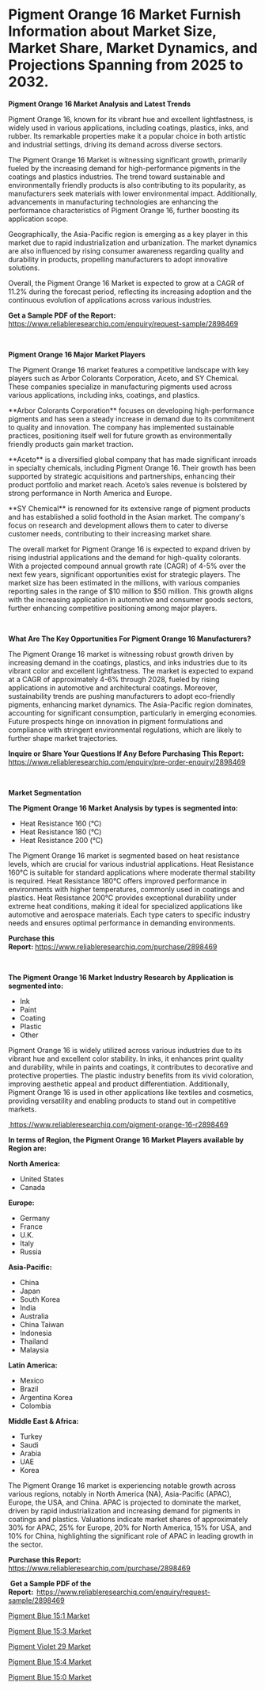 <p><h1>Pigment Orange 16 Market Furnish Information about Market Size, Market Share, Market Dynamics, and Projections Spanning from 2025 to 2032.</h1></p><p><strong>Pigment Orange 16 Market Analysis and Latest Trends</strong></p>
<p><p>Pigment Orange 16, known for its vibrant hue and excellent lightfastness, is widely used in various applications, including coatings, plastics, inks, and rubber. Its remarkable properties make it a popular choice in both artistic and industrial settings, driving its demand across diverse sectors.</p><p>The Pigment Orange 16 Market is witnessing significant growth, primarily fueled by the increasing demand for high-performance pigments in the coatings and plastics industries. The trend toward sustainable and environmentally friendly products is also contributing to its popularity, as manufacturers seek materials with lower environmental impact. Additionally, advancements in manufacturing technologies are enhancing the performance characteristics of Pigment Orange 16, further boosting its application scope.</p><p>Geographically, the Asia-Pacific region is emerging as a key player in this market due to rapid industrialization and urbanization. The market dynamics are also influenced by rising consumer awareness regarding quality and durability in products, propelling manufacturers to adopt innovative solutions.</p><p>Overall, the Pigment Orange 16 Market is expected to grow at a CAGR of 11.2% during the forecast period, reflecting its increasing adoption and the continuous evolution of applications across various industries.</p></p>
<p><strong>Get a Sample PDF of the Report:&nbsp;</strong> <a href="https://www.reliableresearchiq.com/enquiry/request-sample/2898469?utm_campaign=1123&utm_medium=2&utm_source=Github&utm_content=ia&utm_term=15032025&utm_id=pigment-orange-16">https://www.reliableresearchiq.com/enquiry/request-sample/2898469</a></p>
<p>&nbsp;</p>
<p><strong>Pigment Orange 16 Major Market Players</strong></p>
<p><p>The Pigment Orange 16 market features a competitive landscape with key players such as Arbor Colorants Corporation, Aceto, and SY Chemical. These companies specialize in manufacturing pigments used across various applications, including inks, coatings, and plastics.</p><p>**Arbor Colorants Corporation** focuses on developing high-performance pigments and has seen a steady increase in demand due to its commitment to quality and innovation. The company has implemented sustainable practices, positioning itself well for future growth as environmentally friendly products gain market traction.</p><p>**Aceto** is a diversified global company that has made significant inroads in specialty chemicals, including Pigment Orange 16. Their growth has been supported by strategic acquisitions and partnerships, enhancing their product portfolio and market reach. Aceto’s sales revenue is bolstered by strong performance in North America and Europe.</p><p>**SY Chemical** is renowned for its extensive range of pigment products and has established a solid foothold in the Asian market. The company's focus on research and development allows them to cater to diverse customer needs, contributing to their increasing market share.</p><p>The overall market for Pigment Orange 16 is expected to expand driven by rising industrial applications and the demand for high-quality colorants. With a projected compound annual growth rate (CAGR) of 4-5% over the next few years, significant opportunities exist for strategic players. The market size has been estimated in the millions, with various companies reporting sales in the range of $10 million to $50 million. This growth aligns with the increasing application in automotive and consumer goods sectors, further enhancing competitive positioning among major players.</p></p>
<p>&nbsp;</p>
<p><strong>What Are The Key Opportunities For Pigment Orange 16 Manufacturers?</strong></p>
<p><p>The Pigment Orange 16 market is witnessing robust growth driven by increasing demand in the coatings, plastics, and inks industries due to its vibrant color and excellent lightfastness. The market is expected to expand at a CAGR of approximately 4-6% through 2028, fueled by rising applications in automotive and architectural coatings. Moreover, sustainability trends are pushing manufacturers to adopt eco-friendly pigments, enhancing market dynamics. The Asia-Pacific region dominates, accounting for significant consumption, particularly in emerging economies. Future prospects hinge on innovation in pigment formulations and compliance with stringent environmental regulations, which are likely to further shape market trajectories.</p></p>
<p><strong>Inquire or Share Your Questions If Any Before Purchasing This Report:</strong> <a href="https://www.reliableresearchiq.com/enquiry/pre-order-enquiry/2898469?utm_campaign=1123&utm_medium=2&utm_source=Github&utm_content=ia&utm_term=15032025&utm_id=pigment-orange-16">https://www.reliableresearchiq.com/enquiry/pre-order-enquiry/2898469</a></p>
<p>&nbsp;</p>
<p><strong>Market Segmentation</strong></p>
<p><strong>The Pigment Orange 16 Market Analysis by types is segmented into:</strong></p>
<p><ul><li>Heat Resistance 160 (°C)</li><li>Heat Resistance 180 (°C)</li><li>Heat Resistance 200 (°C)</li></ul></p>
<p><p>The Pigment Orange 16 market is segmented based on heat resistance levels, which are crucial for various industrial applications. Heat Resistance 160°C is suitable for standard applications where moderate thermal stability is required. Heat Resistance 180°C offers improved performance in environments with higher temperatures, commonly used in coatings and plastics. Heat Resistance 200°C provides exceptional durability under extreme heat conditions, making it ideal for specialized applications like automotive and aerospace materials. Each type caters to specific industry needs and ensures optimal performance in demanding environments.</p></p>
<p><strong>Purchase this Report:&nbsp;</strong><a href="https://www.reliableresearchiq.com/purchase/2898469?utm_campaign=1123&utm_medium=2&utm_source=Github&utm_content=ia&utm_term=15032025&utm_id=pigment-orange-16">https://www.reliableresearchiq.com/purchase/2898469</a></p>
<p>&nbsp;</p>
<p><strong>The Pigment Orange 16 Market Industry Research by Application is segmented into:</strong></p>
<p><ul><li>Ink</li><li>Paint</li><li>Coating</li><li>Plastic</li><li>Other</li></ul></p>
<p><p>Pigment Orange 16 is widely utilized across various industries due to its vibrant hue and excellent color stability. In inks, it enhances print quality and durability, while in paints and coatings, it contributes to decorative and protective properties. The plastic industry benefits from its vivid coloration, improving aesthetic appeal and product differentiation. Additionally, Pigment Orange 16 is used in other applications like textiles and cosmetics, providing versatility and enabling products to stand out in competitive markets.</p></p>
<p><a href="https://www.reliableresearchiq.com/pigment-orange-16-r2898469?utm_campaign=1123&utm_medium=2&utm_source=Github&utm_content=ia&utm_term=15032025&utm_id=pigment-orange-16">&nbsp;https://www.reliableresearchiq.com/pigment-orange-16-r2898469</a></p>
<p><strong>In terms of Region, the Pigment Orange 16 Market Players available by Region are:</strong></p>
<p>
    <p> <strong> North America: </strong>
        <ul>
            <li>United States</li>
            <li>Canada</li>
        </ul>
        </p> 
    <p> <strong> Europe: </strong>
        <ul>
            <li>Germany</li>
            <li>France</li>
            <li>U.K.</li>
            <li>Italy</li>
            <li>Russia</li>
        </ul>
        </p> 
    <p> <strong> Asia-Pacific: </strong>
        <ul>
            <li>China</li>
            <li>Japan</li>
            <li>South Korea</li>
            <li>India</li>
            <li>Australia</li>
            <li>China Taiwan</li>
            <li>Indonesia</li>
            <li>Thailand</li>
            <li>Malaysia</li>
        </ul>
        </p> 
    <p> <strong> Latin America: </strong>
        <ul>
            <li>Mexico</li>
            <li>Brazil</li>
            <li>Argentina Korea</li>
            <li>Colombia</li>
        </ul>
        </p> 
    <p> <strong> Middle East & Africa: </strong>
        <ul>
            <li>Turkey</li>
            <li>Saudi</li>
            <li>Arabia</li>
            <li>UAE</li>
            <li>Korea</li>
        </ul>
    </p>
    </p>
<p><p>The Pigment Orange 16 market is experiencing notable growth across various regions, notably in North America (NA), Asia-Pacific (APAC), Europe, the USA, and China. APAC is projected to dominate the market, driven by rapid industrialization and increasing demand for pigments in coatings and plastics. Valuations indicate market shares of approximately 30% for APAC, 25% for Europe, 20% for North America, 15% for USA, and 10% for China, highlighting the significant role of APAC in leading growth in the sector.</p></p>
<p><strong>Purchase this Report: </strong><a href="https://www.reliableresearchiq.com/purchase/2898469?utm_campaign=1123&utm_medium=2&utm_source=Github&utm_content=ia&utm_term=15032025&utm_id=pigment-orange-16">https://www.reliableresearchiq.com/purchase/2898469</a></p>
<p>&nbsp;<strong>Get a Sample PDF of the Report:&nbsp;&nbsp;</strong><a href="https://www.reliableresearchiq.com/enquiry/request-sample/2898469?utm_campaign=1123&utm_medium=2&utm_source=Github&utm_content=ia&utm_term=15032025&utm_id=pigment-orange-16">https://www.reliableresearchiq.com/enquiry/request-sample/2898469</a></p>
<p><strong></strong></p>
<p><p><a href="https://github.com/rakowpleetj1/Market-Research-Report-List-1/blob/main/pigment-blue-151-market.md?utm_campaign=1123&utm_medium=2&utm_source=Github&utm_content=ia&utm_term=15032025&utm_id=pigment-orange-16">Pigment Blue 15:1 Market</a></p><p><a href="https://github.com/laingragle95/Market-Research-Report-List-1/blob/main/pigment-blue-153-market.md?utm_campaign=1123&utm_medium=2&utm_source=Github&utm_content=ia&utm_term=15032025&utm_id=pigment-orange-16">Pigment Blue 15:3 Market</a></p><p><a href="https://github.com/janotjuljo/Market-Research-Report-List-1/blob/main/pigment-violet-29-market.md?utm_campaign=1123&utm_medium=2&utm_source=Github&utm_content=ia&utm_term=15032025&utm_id=pigment-orange-16">Pigment Violet 29 Market</a></p><p><a href="https://github.com/buenayankobl/Market-Research-Report-List-1/blob/main/pigment-blue-154-market.md?utm_campaign=1123&utm_medium=2&utm_source=Github&utm_content=ia&utm_term=15032025&utm_id=pigment-orange-16">Pigment Blue 15:4 Market</a></p><p><a href="https://github.com/uripeachrii/Market-Research-Report-List-1/blob/main/pigment-blue-150-market.md?utm_campaign=1123&utm_medium=2&utm_source=Github&utm_content=ia&utm_term=15032025&utm_id=pigment-orange-16">Pigment Blue 15:0 Market</a></p></p>